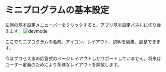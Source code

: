 # ミニプログラムの基本設定
左側の基本設定メニューバーをクリックすると、アプリ基本設定パネルに切り替えます。
![devmode](https://docimages.blob.core.chinacloudapi.cn/images/Kris/AppsV2/basesetting.png)

ここでミニプログラムの名前、アイコン、レイアウト、説明を編集、調整できます。

今はプロセス水の応答式のページレイアウトしかサポートしていません。将来はユーザー定義のためにより多様なレイアウトを開放します。
